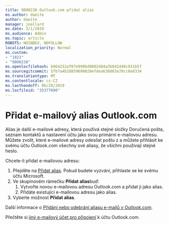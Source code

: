 ```yaml
---
title: 9000238 Outlook.com přidat alias
ms.author: daeite
author: daeite
manager: joallard
ms.date: 3/1/2019
ms.audience: Admin
ms.topic: article
ROBOTS: NOINDEX, NOFOLLOW
localization_priority: Normal
ms.custom:
- "1821"
- "9000238"
ms.openlocfilehash: b964252af07e990bd0802484a3b042448c931b57
ms.sourcegitcommit: 5fb7a4b28859690020efdea630d03e70cc0e6334
ms.translationtype: MT
ms.contentlocale: cs-CZ
ms.lasthandoff: 06/28/2019
ms.locfileid: "35377690"
---
```

# <a name="add-an-email-alias-in-outlookcom"></a>Přidat e-mailový alias Outlook.com

Alias je další e-mailové adresy, která používá stejné složky Doručená pošta, seznam kontaktů a nastavení účtu jako svou primární e-mailovou adresu. Můžete zvolit, které e-mailové adresy odesílat poštu z a můžete přihlásit ke svému účtu Outlook.com všechny své aliasy, že všichni používají stejné heslo.

Chcete-li přidat e-mailovou adresu:

1. Přejděte na [Přidat alias](https://go.microsoft.com/fwlink/p/?linkid=864833). Pokud budete vyzváni, přihlaste se ke svému účtu Microsoft.
2. Ve skupinovém rámečku **Přidat alias**buď:
    1. Vytvořte novou e-mailovou adresu Outlook.com a přidat ji jako alias.
    2. Přidáte existující e-mailovou adresu jako alias.
3. Vyberte možnost **Přidat alias**.

Další informace o [Přidání nebo odebrání aliasu e-mailů v Outlook.com](https://support.office.com/article/459b1989-356d-40fa-a689-8f285b13f1f2).  

Přečtěte si [jiný e-mailový účet pro připojení](https://support.office.com/article/c5224df4-5885-4e79-91ba-523aa743f0ba) k účtu Outlook.com.